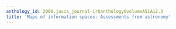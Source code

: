 ```yaml
---
anthology_id: 2000.jasis_journal-ir0anthology0volumeA51A12.3
title: 'Maps of information spaces: Assessments from astronomy'
---
```

